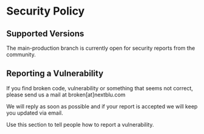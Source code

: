 # Security Policy

## Supported Versions

The main-production branch is currently open for security reports from the community.

## Reporting a Vulnerability

If you find broken code, vulnerability or something that seems not correct, please send us a mail at broken[at]nextblu.com

We will reply as soon as possible and if your report is accepted we will keep you updated via email.

Use this section to tell people how to report a vulnerability.
